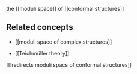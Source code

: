 
the [[moduli space]] of [[conformal structures]]

## Related concepts

* [[moduli space of complex structures]]

* [[Teichmüller theory]]

[[!redirects moduli spacs of conformal structures]]